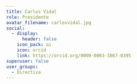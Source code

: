 ```yaml
---
title: Carlos Vidal
role: Presidente
avatar_filename: carlosvidal.jpg
social:
  - display:
      header: false
    icon_pack: ai
    icon: orcid
    link: https://orcid.org/0000-0003-3867-0395
superuser: false
user_groups:
  - Directiva
---
```


